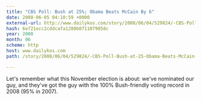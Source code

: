 ```yaml
---
title: "CBS Poll: Bush at 25%; Obama Beats McCain By 6"
date: 2008-06-05 04:10:59 +0000
external-url: http://www.dailykos.com/story/2008/06/04/529824/-CBS-Poll-Bush-at-25-Obama-Beats-McCain-By-6
hash: 6e721ecc2cddcafa1280b0711079058c
year: 2008
month: 06
scheme: http
host: www.dailykos.com
path: /story/2008/06/04/529824/-CBS-Poll-Bush-at-25-Obama-Beats-McCain-By-6

---
```


Let's remember what this November election is about: we've nominated our guy, and they've got the guy with the 100% Bush-friendly voting record in 2008 (95% in 2007).
